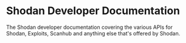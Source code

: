 Shodan Developer Documentation
==============================

The Shodan developer documentation covering the various APIs for Shodan, Exploits, Scanhub and anything else that's offered by Shodan.
